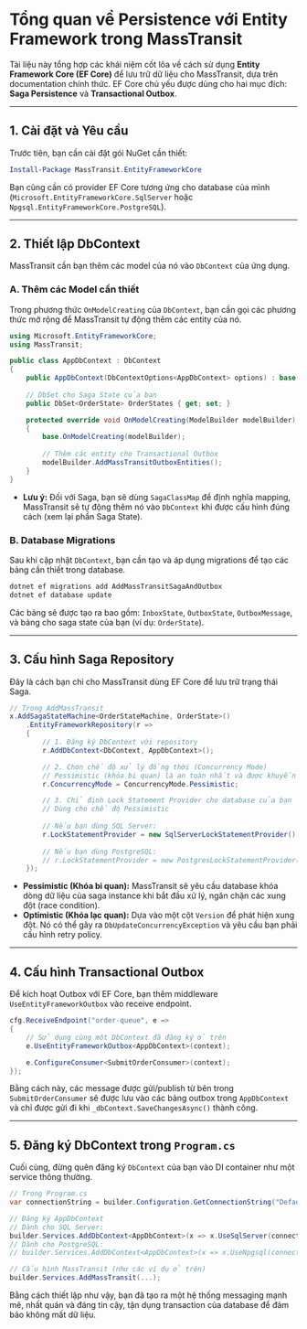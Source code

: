 # Tổng quan về Persistence với Entity Framework trong MassTransit

Tài liệu này tổng hợp các khái niệm cốt lõa về cách sử dụng **Entity Framework Core (EF Core)** để lưu trữ dữ liệu cho MassTransit, dựa trên documentation chính thức. EF Core chủ yếu được dùng cho hai mục đích: **Saga Persistence** và **Transactional Outbox**.

---

## 1. Cài đặt và Yêu cầu

Trước tiên, bạn cần cài đặt gói NuGet cần thiết:
```powershell
Install-Package MassTransit.EntityFrameworkCore
```
Bạn cũng cần có provider EF Core tương ứng cho database của mình (`Microsoft.EntityFrameworkCore.SqlServer` hoặc `Npgsql.EntityFrameworkCore.PostgreSQL`).

---

## 2. Thiết lập DbContext

MassTransit cần bạn thêm các model của nó vào `DbContext` của ứng dụng.

### A. Thêm các Model cần thiết
Trong phương thức `OnModelCreating` của `DbContext`, bạn cần gọi các phương thức mở rộng để MassTransit tự động thêm các entity của nó.

```csharp
using Microsoft.EntityFrameworkCore;
using MassTransit;

public class AppDbContext : DbContext
{
    public AppDbContext(DbContextOptions<AppDbContext> options) : base(options) {}
    
    // DbSet cho Saga State của bạn
    public DbSet<OrderState> OrderStates { get; set; }

    protected override void OnModelCreating(ModelBuilder modelBuilder)
    {
        base.OnModelCreating(modelBuilder);
        
        // Thêm các entity cho Transactional Outbox
        modelBuilder.AddMassTransitOutboxEntities();
    }
}
```
* **Lưu ý:** Đối với Saga, bạn sẽ dùng `SagaClassMap` để định nghĩa mapping, MassTransit sẽ tự động thêm nó vào `DbContext` khi được cấu hình đúng cách (xem lại phần Saga State).

### B. Database Migrations
Sau khi cập nhật `DbContext`, bạn cần tạo và áp dụng migrations để tạo các bảng cần thiết trong database.
```powershell
dotnet ef migrations add AddMassTransitSagaAndOutbox
dotnet ef database update
```
Các bảng sẽ được tạo ra bao gồm: `InboxState`, `OutboxState`, `OutboxMessage`, và bảng cho saga state của bạn (ví dụ: `OrderState`).

---

## 3. Cấu hình Saga Repository

Đây là cách bạn chỉ cho MassTransit dùng EF Core để lưu trữ trạng thái Saga.

```csharp
// Trong AddMassTransit
x.AddSagaStateMachine<OrderStateMachine, OrderState>()
    .EntityFrameworkRepository(r =>
    {
        // 1. Đăng ký DbContext với repository
        r.AddDbContext<DbContext, AppDbContext>();

        // 2. Chọn chế độ xử lý đồng thời (Concurrency Mode)
        // Pessimistic (khóa bi quan) là an toàn nhất và được khuyến nghị
        r.ConcurrencyMode = ConcurrencyMode.Pessimistic;

        // 3. Chỉ định Lock Statement Provider cho database của bạn
        // Dùng cho chế độ Pessimistic
        
        // Nếu bạn dùng SQL Server:
        r.LockStatementProvider = new SqlServerLockStatementProvider();
        
        // Nếu bạn dùng PostgreSQL:
        // r.LockStatementProvider = new PostgresLockStatementProvider();
    });
```
* **Pessimistic (Khóa bi quan):** MassTransit sẽ yêu cầu database khóa dòng dữ liệu của saga instance khi bắt đầu xử lý, ngăn chặn các xung đột (race condition).
* **Optimistic (Khóa lạc quan):** Dựa vào một cột `Version` để phát hiện xung đột. Nó có thể gây ra `DbUpdateConcurrencyException` và yêu cầu bạn phải cấu hình retry policy.

---

## 4. Cấu hình Transactional Outbox

Để kích hoạt Outbox với EF Core, bạn thêm middleware `UseEntityFrameworkOutbox` vào receive endpoint.

```csharp
cfg.ReceiveEndpoint("order-queue", e =>
{
    // Sử dụng cùng một DbContext đã đăng ký ở trên
    e.UseEntityFrameworkOutbox<AppDbContext>(context);

    e.ConfigureConsumer<SubmitOrderConsumer>(context);
});
```
Bằng cách này, các message được gửi/publish từ bên trong `SubmitOrderConsumer` sẽ được lưu vào các bảng outbox trong `AppDbContext` và chỉ được gửi đi khi `_dbContext.SaveChangesAsync()` thành công.

---

## 5. Đăng ký DbContext trong `Program.cs`

Cuối cùng, đừng quên đăng ký `DbContext` của bạn vào DI container như một service thông thường.

```csharp
// Trong Program.cs
var connectionString = builder.Configuration.GetConnectionString("Default");

// Đăng ký AppDbContext
// Dành cho SQL Server:
builder.Services.AddDbContext<AppDbContext>(x => x.UseSqlServer(connectionString));
// Dành cho PostgreSQL:
// builder.Services.AddDbContext<AppDbContext>(x => x.UseNpgsql(connectionString));

// Cấu hình MassTransit (như các ví dụ ở trên)
builder.Services.AddMassTransit(...);
```
Bằng cách thiết lập như vậy, bạn đã tạo ra một hệ thống messaging mạnh mẽ, nhất quán và đáng tin cậy, tận dụng transaction của database để đảm bảo không mất dữ liệu.